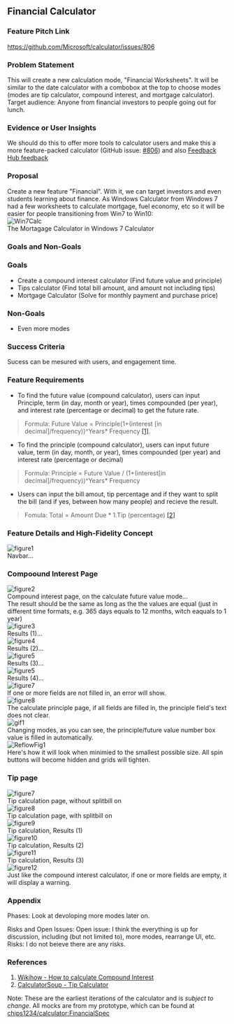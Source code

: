 ## Financial Calculator

### Feature Pitch Link
https://github.com/Microsoft/calculator/issues/806

### Problem Statement
This will create a new calculation mode, "Financial Worksheets". It will be similar to the date calculator with a combobox at the top to choose modes (modes are tip calculator, compound interest, and mortgage calculator). Target audience: Anyone from financial investors to people going out for lunch.

### Evidence or User Insights
We should do this to offer more tools to calculator users and make this a more feature-packed calculator (GitHub issue: [#806](https://github.com/Microsoft/calculator/issues/806)) and also [Feedback Hub feedback](https://aka.ms/AA9kceq)

### Proposal
Create a new feature "Financial". With it, we can target investors and even students learning about finance. As Windows Calculator from Windows 7 had a few worksheets to calculate mortgage, fuel economy, etc so it will be easier for people transitioning from Win7 to Win10:
<br/>
![Win7Calc](./Assets_and_images/Win7Calc.jpg)
<br/>
The Mortagage Calculator in Windows 7 Calculator

### Goals and Non-Goals
### Goals
* Create a compound interest calculator (Find future value and principle)
* Tips calculator (Find total bill amount, and amount not including tips)
* Mortgage Calculator (Solve for monthly payment and purchase price)

### Non-Goals
* Even more modes

### Success Criteria
Sucess can be mesured with users, and engagement time.

### Feature Requirements
* To find the future value (compound calculator), users can input Principle, term (in day, month or year), times compounded (per year), and interest rate (percentage or decimal) to get the future rate.
> Formula: Future Value = Principle(1+(interest [in decimal]/frequency))^Years* Frequency [[1]](https://www.wikihow.com/Calculate-Compound-Interest#:~:text=Part%202%20of%203%3A%20Calculating%20Compound%20Interest%20on,you%20are%20inputting%20them%20correctly.%20More%20items...%20).

* To find the principle (compound calculator), users can input future value, term (in day, month, or year), times compounded (per year) and interest rate (percentage or decimal)
> Formula: Principle = Future Value / (1+(interest[in decimal]/frequency))^Years* Frequency

* Users can input the bill amout, tip percentage and if they want to split the bill (and if yes, between how many people) and recieve the result.
> Fomula: Total = Amount Due * 1.Tip (percentage) [[2]](https://www.calculatorsoup.com/calculators/financial/tip-calculator.php)

### Feature Details and High-Fidelity Concept

![figure1](./Assets_and_images/Fig1.jpg)
<br/>
Navbar...
<br/>
### Compoound Interest Page

![figure2](./Assets_and_images/Fig2.jpg)
<br/>
Compound interest page, on the calculate future value mode…
<br/>
The result should be the same as long as the the values are equal (just in different time formats, e.g. 365 days equals to 12 months, witch eaquals to 1 year)
<br/>
![figure3](./Assets_and_images/Fig3.jpg)
<br/>
Results (1)...
<br/>
![figure4](./Assets_and_images/Fig4.jpg)
<br/>
Results (2)...
<br/>
![figure5](./Assets_and_images/Fig5.jpg)
<br/>
Results (3)...
<br/>
![figure5](./Assets_and_images/Fig6.jpg)
<br/>
Results (4)...
<br/>
![figure7](./Assets_and_images/Fig7.jpg)
<br/>
If one or more fields are not filled in, an error will show.
<br/>
![figure8](./Assets_and_images/Fig8.jpg)
<br/>
The calculate principle page, if all fields are filled in, the principle field's text does not clear.
<br/>
![gif1](./Assets_and_images/Gif1.gif)
<br/>
Changing modes, as you can see, the principle/future value number box value is filled in automatically.
<br/>
![ReflowFig1](./Assets_and_images/ReflowFig1.jpg)
<br/>
Here's how it will look when minimied to the smallest possible size. All spin buttons will become hidden and grids will tighten. 

### Tip page

![figure7](./Assets_and_images/Fig7.jpg)
<br/>
Tip calculation page, without splitbill on
<br/>
![figure8](./Assets_and_images/Fig8.jpg)
<br/>
Tip calculation page, with splitbill on
<br/>
![figure9](./Assets_and_images/Fig9.jpg)
<br/>
Tip calculation, Results (1)
<br/>
![figure10](./Assets_and_images/Fig10.jpg)
<br/>
Tip calculation, Results (2)
<br/>
![figure11](./Assets_and_images/Fig11.jpg)
<br/>
Tip calculation, Results (3)
<br/>
![figure12](./Assets_and_images/Fig12.jpg)
<br/>
Just like the compound interest calculator, if one or more fields are empty, it will display a warning.

### Appendix
Phases:
Look at devoloping more modes later on.

Risks and Open Issues:
Open issue: I think the everything is up for discussion, including (but not limited to), more modes, rearrange UI, etc. 
Risks: I do not beieve there are any risks.

### References
1. [Wikihow - How to calculate Compound Interest](https://www.wikihow.com/Calculate-Compound-Interest#:~:text=Part%202%20of%203%3A%20Calculating%20Compound%20Interest%20on,you%20are%20inputting%20them%20correctly.%20More%20items...%20)
2. [CalculatorSoup - Tip Calculator](https://www.calculatorsoup.com/calculators/financial/tip-calculator.php)

Note: These are the earliest iterations of the calculator and is _subject to change_. All mocks are from my prototype, which can be found at [chips1234/calculator:FinancialSpec](https://github.com/Chips1234/calculator/tree/FinancialSpec)
